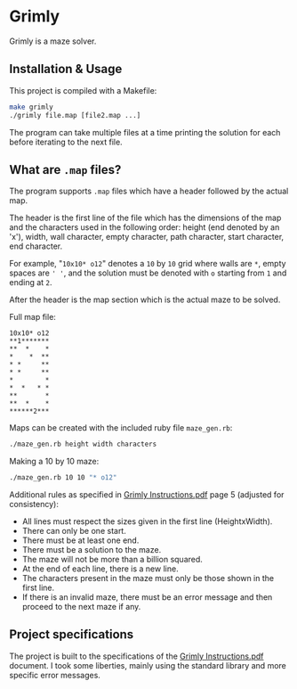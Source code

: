 # Grimly

Grimly is a maze solver.

## Installation & Usage

This project is compiled with a Makefile:
```bash
make grimly
./grimly file.map [file2.map ...]
```
The program can take multiple files at a time printing the solution for each before iterating to the next file.

## What are `.map` files?

The program supports `.map` files which have a header followed by the actual map.

The header is the first line of the file which has the dimensions of the map and the characters used in the following order: height (end denoted by an 'x'), width, wall character, empty character, path character, start character, end character.

For example, "`10x10* o12`" denotes a `10` by `10` grid where walls are `*`, empty spaces are `' '`, and the solution must be denoted with `o` starting from `1` and ending at `2`.

After the header is the map section which is the actual maze to be solved.

Full map file:
```
10x10* o12
**1*******
**  *    *
*    *  **
* *     **
* *     **
*        *
*  *   * *
**       *
**  *    *
******2***

```

Maps can be created with the included ruby file `maze_gen.rb`:
```bash
./maze_gen.rb height width characters
```
Making a 10 by 10 maze:
```bash
./maze_gen.rb 10 10 "* o12"
```

Additional rules as specified in [Grimly Instructions.pdf](https://github.com/rsilva42/grimly_rust/blob/master/Grimly%20Instructions.pdf) page 5 (adjusted for consistency):

* All lines must respect the sizes given in the first line (HeightxWidth).
* There can only be one start.
* There must be at least one end.
* There must be a solution to the maze.
* The maze will not be more than a billion squared.
* At the end of each line, there is a new line.
* The characters present in the maze must only be those shown in the first line.
* If there is an invalid maze, there must be an error message and then proceed to the next maze if any.


## Project specifications
The project is built to the specifications of the [Grimly Instructions.pdf](https://github.com/rsilva42/grimly_rust/blob/master/Grimly%20Instructions.pdf) document. I took some liberties, mainly using the standard library and more specific error messages.
